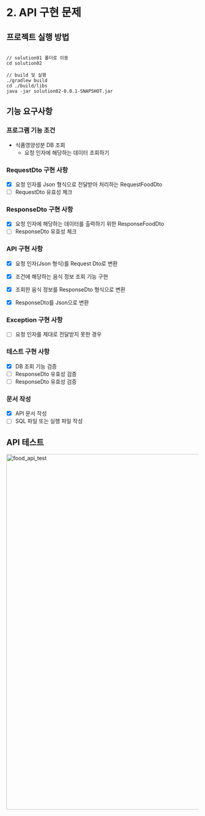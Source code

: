 # 2. API 구현 문제

## 프로젝트 실행 방법
```

// solution01 폴더로 이동
cd solution02 

// build 및 실행
./gradlew build
cd ./build/libs
java -jar solution02-0.0.1-SNAPSHOT.jar

``` 

## 기능 요구사항

### 프로그램 기능 조건

- 식품영양성분 DB 조회
  - 요청 인자에 해당하는 데이터 조회하기

### RequestDto 구현 사항
- [X] 요청 인자를 Json 형식으로 전달받아 처리하는 RequestFoodDto 
- [ ] RequestDto 유효성 체크

### ResponseDto 구현 사항
- [X] 요청 인자에 해당하는 데이터를 출력하기 위한 ResponseFoodDto
- [ ] ResponseDto 유효성 체크

### API 구현 사항 
- [X] 요청 인자(Json 형식)를 Request Dto로 변환 
- [X] 조건에 해당하는 음식 정보 조회 기능 구현
- [X] 조회한 음식 정보를 ResponseDto 형식으로 변환
- [X] ResponseDto를 Json으로 변환 
 

### Exception 구현 사항
- [ ] 요청 인자를 제대로 전달받지 못한 경우

### 테스트 구현 사항
- [X] DB 조회 기능 검증
- [ ] ResponseDto 유효성 검증
- [ ] ResponseDto 유효성 검증

### 문서 작성
- [X] API 문서 작성
- [ ] SQL 파일 또는 실행 파일 작성

## API 테스트
<img width="930" alt="food_api_test" src="https://github.com/hwi215/programming-test/assets/56347876/54bccaed-5d61-4c02-8218-75636abced29">
